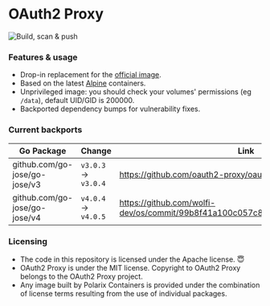 # OAuth2 Proxy

![Build, scan & push](https://github.com/Polarix-Containers/oauth2-proxy/actions/workflows/build.yml/badge.svg)

### Features & usage

- Drop-in replacement for the [official image](https://github.com/oauth2-proxy/oauth2-proxy).
- Based on the latest [Alpine](https://alpinelinux.org/) containers.
- Unprivileged image: you should check your volumes' permissions (eg `/data`), default UID/GID is 200000.
- Backported dependency bumps for vulnerability fixes.

### Current backports

| Go Package                        | Change                  | Link                                                   |
| --------------------------------- | ----------------------- | ------------------------------------------------------ |
| github.com/go-jose/go-jose/v3     | `v3.0.3` -> `v3.0.4`    | https://github.com/oauth2-proxy/oauth2-proxy/pull/2974 |
| github.com/go-jose/go-jose/v4     | `v4.0.4` -> `v4.0.5`    | https://github.com/wolfi-dev/os/commit/99b8f41a100c057c84917faaa261eaee809c2fd6 |

### Licensing
- The code in this repository is licensed under the Apache license. 😇
- OAuth2 Proxy is under the MIT license. Copyright to OAuth2 Proxy belongs to the OAuth2 Proxy project.
- Any image built by Polarix Containers is provided under the combination of license terms resulting from the use of individual packages.

